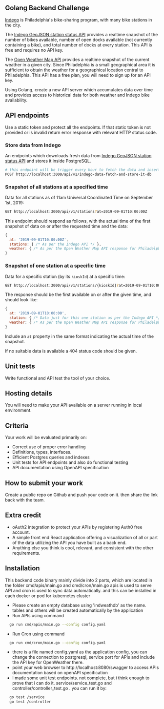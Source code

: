 ## Golang  Backend Challenge

[Indego](https://www.rideindego.com) is Philadelphia's bike-sharing program, with many bike stations in the city.

The [Indego GeoJSON station status API](https://www.rideindego.com/stations/json/) provides a realtime snapshot of the number of bikes available, number of open docks available (not currently containing a bike), and total number of docks at every station. This API is free and requires no API key.

The [Open Weather Map API](https://openweathermap.org/current#name) provides a realtime snapshot of the current weather in a given city. Since Philadelphia is a small geographical area it is sufficient to obtain the weather for a geographical location central to Philadelphia. This API has a free plan, you will need to sign up for an API key.

Using Golang, create a new API server which accumulates data over time and provides access to historical data for both weather and Indego bike availability.

## API endpoints

Use a static token and protect all the endpoints. If that static token is not provided or is invalid return error response with relevant HTTP status code.

### Store data from Indego

An endpoints which downloads fresh data from [Indego GeoJSON station status API](https://www.rideindego.com/stations/json/) and stores it inside PostgreSQL.

```bash
# this endpoint will be trigger every hour to fetch the data and insert it in the PostgreSQL database
POST http://localhost:3000/api/v1/indego-data-fetch-and-store-it-db
```

### Snapshot of all stations at a specified time

Data for all stations as of 11am Universal Coordinated Time on September 1st, 2019:

```bash
GET http://localhost:3000/api/v1/stations?at=2019-09-01T10:00:00Z
```

This endpoint should respond as follows, with the actual time of the first snapshot of data on or after the requested time and the data:

```javascript
{
  at: '2019-09-01T10:00:00Z',
  stations: { /* As per the Indego API */ },
  weather: { /* As per the Open Weather Map API response for Philadelphia */ }
}
```

### Snapshot of one station at a specific time

Data for a specific station (by its `kioskId`) at a specific time:

```bash
GET http://localhost:3000/api/v1/stations/{kioskId}?at=2019-09-01T10:00:00Z
```

The response should be the first available on or after the given time, and should look like:

```javascript
{
  at: '2019-09-01T10:00:00',
  station: { /* Data just for this one station as per the Indego API */ },
  weather: { /* As per the Open Weather Map API response for Philadelphia */ }
}
```

Include an `at` property in the same format indicating the actual time of the snapshot.

If no suitable data is available a 404 status code should be given.

## Unit tests

Write functional and API test the tool of your choice.

## Hosting details

You will need to make your API available on a server running in local environment.

## Criteria

Your work will be evaluated primarily on:

* Correct use of proper error handling
* Definitions, types, interfaces.
* Efficient Postgres queries and indexes
* Unit tests for API endpoints and also do functional testing
* API documentation using OpenAPI specification

## How to submit your work

Create a public repo on Github and push your code on it. then share the link back with the team.

## Extra credit

* oAuth2 integration to protect your APIs by registering Auth0 free account.
* A simple front end React application offering a visualization of all or part of the data utilizing the API you have built as a back end.
* Anything else you think is cool, relevant, and consistent with the other requirements.

## Installation

This backend code binary mainly divide into 2 parts, which are located in the folder cmd/apis/main.go and cmd/cron/main.go
apis is used to serve API and cron is used to sync data automatically. and this can be installed in each docker or pod for kubernetes cluster

* Please create an empty database using 'indweathdb' as the name. tables and others will be created automatically by the application
* Run APIs using command 
```bash
  go run cmd/apis/main.go --config config.yaml
```
* Run Cron using command 
```bash
  go run cmd/cron/main.go --config config.yaml 
```
* there is a file named config.yaml as the application config, you can change the connection to postgresql, service port for APIs and include the API key for OpenWeather there.
* point your web browser to http://localhost:8080/swagger to access APIs documentation based on openAPI specification
* I made some unit test endpoints. not complete, but i think enough to prove that i can do it. service/service_test.go and controller/controller_test.go . you can run it by:
```bash
  go test /service
  go test /controller
```

